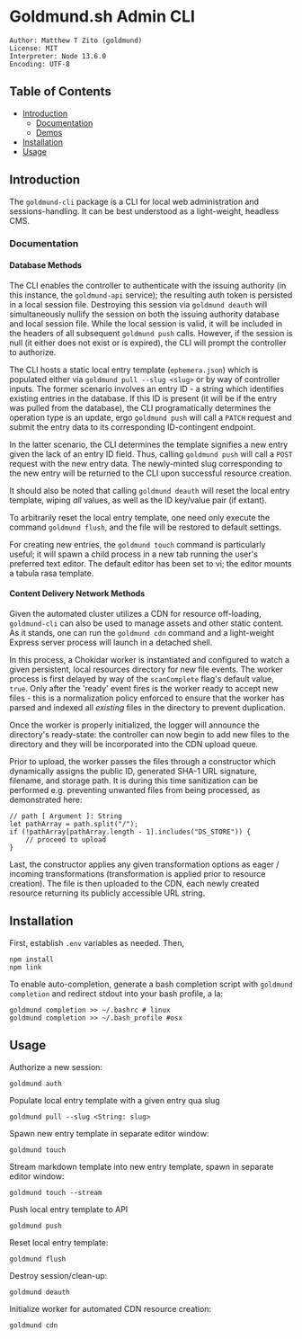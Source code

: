 # Goldmund.sh Admin CLI
```
Author: Matthew T Zito (goldmund)
License: MIT
Interpreter: Node 13.6.0
Encoding: UTF-8
```
## Table of Contents

 - [Introduction](#intro) 
    * [Documentation](#docs)
    * [Demos](#demo)
 - [Installation](#install) 
 - [Usage](#usage) 

## <a name="intro"></a> Introduction
The `goldmund-cli` package is a CLI for local web administration and sessions-handling. It can be best understood as a light-weight, headless CMS.

### <a name="docs"></a> Documentation

#### Database Methods
The CLI enables the controller to authenticate with the issuing authority (in this instance, the `goldmund-api` service); the resulting auth token is persisted in a local session file. Destroying this session via `goldmund deauth` will simultaneously nullify the session on both the issuing authority database and local session file. While the local session is valid, it will be included in the headers of all subsequent `goldmund push` calls. However, if the session is null (it either does not exist or is expired), the CLI will prompt the controller to authorize.

The CLI hosts a static local entry template (`ephemera.json`) which is populated either via `goldmund pull --slug <slug>` or by way of controller inputs. The former scenario involves an entry ID - a string which identifies existing entries in the database. If this ID is present (it will be if the entry was pulled from the database), the CLI programatically determines the operation type is an update, ergo `goldmund push` will call a `PATCH` request and submit the entry data to its corresponding ID-contingent endpoint. 

In the latter scenario, the CLI determines the template signifies a new entry given the lack of an entry ID field. Thus, calling `goldmund push` will call a `POST` request with the new entry data. The newly-minted slug corresponding to the new entry will be returned to the CLI upon successful resource creation.

It should also be noted that calling `goldmund deauth` will reset the local entry template, wiping *all* values, as well as the ID key/value pair (if extant).

To arbitrarily reset the local entry template, one need only execute the command `goldmund flush`, and the file will be restored to default settings.

For creating new entries, the `goldmund touch` command is particularly useful; it will spawn a child process in a new tab running the user's preferred text editor. The default editor has been set to vi; the editor mounts a tabula rasa template.

#### Content Delivery Network Methods
Given the automated cluster utilizes a CDN for resource off-loading, `goldmund-cli` can also be used to manage assets and other static content. As it stands, one can run the `goldmund cdn` command and a light-weight Express server process will launch in a detached shell.

In this process, a Chokidar worker is instantiated and configured to watch a given persistent, local resources directory 
for new file events. The worker process is first delayed by way of the `scanComplete` flag's default value, `true`. Only after the 'ready' event fires is the worker ready to accept new files - this is a normalization policy enforced to ensure that the worker has parsed and indexed all *existing* files in the directory to prevent duplication.

Once the worker is properly initialized, the logger will announce the directory's ready-state: the controller can now begin to add new files to the directory and they will be incorporated into the CDN upload queue.

Prior to upload, the worker passes the files through a constructor which dynamically assigns the public ID, generated SHA-1 URL signature, filename, and storage path. It is during this time sanitization can be performed e.g. preventing unwanted files from being processed, as demonstrated here:
```
// path [ Argument ]: String
let pathArray = path.split("/");
if (!pathArray[pathArray.length - 1].includes("DS_STORE")) {
    // proceed to upload
}
```
Last, the constructor applies any given transformation options as eager / incoming transformations (transformation is applied prior to resource creation). The file is then uploaded to the CDN, each newly created resource returning its publicly accessible URL string.

## <a name="install"></a> Installation
First, establish `.env` variables as needed. Then,
```
npm install
npm link
```

To enable auto-completion, generate a bash completion script with `goldmund completion` and redirect stdout into your bash profile, a la:
```
goldmund completion >> ~/.bashrc # linux
goldmund completion >> ~/.bash_profile #osx
```

## <a name="usage"></a> Usage

Authorize a new session:
```
goldmund auth
```

Populate local entry template with a given entry qua slug
```
goldmund pull --slug <String: slug>
```

Spawn new entry template in separate editor window:
```
goldmund touch
```
Stream markdown template into new entry template, spawn in separate editor window:
```
goldmund touch --stream
```

Push local entry template to API
```
goldmund push
```

Reset local entry template:
```
goldmund flush
```

Destroy session/clean-up:
```
goldmund deauth
```

Initialize worker for automated CDN resource creation:
```
goldmund cdn
```
